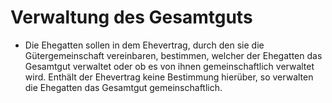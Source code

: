 # Verwaltung des Gesamtguts

- Die Ehegatten sollen in dem Ehevertrag, durch den sie die Gütergemeinschaft vereinbaren, bestimmen, welcher der Ehegatten das Gesamtgut verwaltet oder ob es von ihnen gemeinschaftlich verwaltet wird. Enthält der Ehevertrag keine Bestimmung hierüber, so verwalten die Ehegatten das Gesamtgut gemeinschaftlich.

